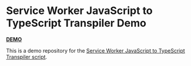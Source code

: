 # Service Worker JavaScript to TypeScript Transpiler Demo

[**DEMO**]()

This is a demo repository for the [Service Worker JavaScript to TypeScript Transpiler script](https://github.com/TomasHubelbauer/sw-js-to-ts-transpiler).
